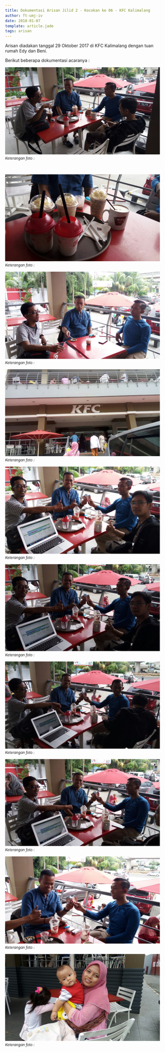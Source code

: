 ```yaml
---
title: Dokumentasi Arisan Jilid 2 - Kocokan ke 06 - KFC Kalimalang
author: ft-umj-iv
date: 2018-01-07
template: article.jade
tags: arisan
---
```


Arisan diadakan tanggal 29 Oktober 2017 di KFC Kalimalang dengan tuan rumah Edy dan Beni.

Berikut beberapa dokumentasi acaranya :



![Arisan Jilid 06 - 1](arisan-jilid-02-kocokan-06-01.jpg)
<small>_Keterangan foto :_</small>

<br/>
<span class="more"></span>

![Arisan Jilid 06 - 3](arisan-jilid-02-kocokan-06-02.jpg)
<small>_Keterangan foto :_</small>

![Arisan Jilid 06 - 3](arisan-jilid-02-kocokan-06-03.jpg)
<small>_Keterangan foto :_</small>

![Arisan Jilid 06 - 4](arisan-jilid-02-kocokan-06-04.jpg)
<small>_Keterangan foto :_</small>

![Arisan Jilid 06 - 5](arisan-jilid-02-kocokan-06-05.jpg)
<small>_Keterangan foto :_</small>

![Arisan Jilid 06 - 6](arisan-jilid-02-kocokan-06-06.jpg)
<small>_Keterangan foto :_</small>

![Arisan Jilid 06 - 7](arisan-jilid-02-kocokan-06-07.jpg)
<small>_Keterangan foto :_</small>

![Arisan Jilid 06 - 8](arisan-jilid-02-kocokan-06-08.jpg)
<small>_Keterangan foto :_</small>

![Arisan Jilid 06 - 9](arisan-jilid-02-kocokan-06-09.jpg)
<small>_Keterangan foto :_</small>

![Arisan Jilid 06 - 10](arisan-jilid-02-kocokan-06-10.jpg)
<small>_Keterangan foto :_</small>
